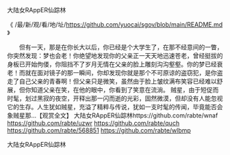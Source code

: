 
大陆女RAppER仙踪林




《 /最/新/观/看/地/址/https://github.com/yuocai/sgov/blob/main/README.md 》




　　但有一天，那是在你长大以后，你已经是个大学生了，在那不经意间的一瞥，你突然发现：梦也会老！你绝望地发现你的父亲正一天天地迅速苍老，曾经挺拔的身板已开始佝偻，你阻挡不了岁月无情在父亲的脸上雕刻沟沟壑壑。你的梦已经衰老！而就在面对镜子的那一瞬间，你却发现你就是那个不可原谅的盗窃犯，是你盗走了自己父亲的青春啊！但父亲只是微笑，虽然由于脸上皱纹满布笑容已经难以舒展，但你知道父亲在笑，在他的眼中，你看到了笑意在流淌。
贼星，由于短促而时髦，划过黑寂的夜空，开释出那一闪而逝的光彩，固然微漠，但却没有人能忽视它的生存。人生犹如贼星，充溢了精粹与传说，犹如一支时髦的传闻，毕竟能否会象贼星那...【观赏全文】
大陆女RAppER仙踪林https://github.com/rabte/wnaf
https://github.com/rabte/uzwr
https://github.com/rabte/quch
https://github.com/rabte/568851
https://github.com/rabte/wlbmp





大陆女RAppER仙踪林
